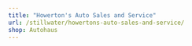 ```yaml
---
title: "Howerton's Auto Sales and Service"
url: /stillwater/howertons-auto-sales-and-service/
shop: Autohaus
---
```

